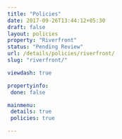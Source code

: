 ```yaml
---
title: "Policies"
date: 2017-09-26T13:44:12+05:30
draft: false
layout: policies
property: "Riverfront"
status: "Pending Review"
url: /details/policies/riverfront/
slug: "riverfront/"

viewdash: true

propertyinfo:
 done: false

mainmenu:
 details: true
 policies: true

---
```


